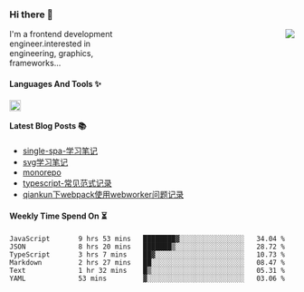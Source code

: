 <!--
**zhaohuanyuu/zhaohuanyuu** is a ✨ _special_ ✨ repository because its `README.md` (this file) appears on your GitHub profile.
-->

### Hi there 👋

<picture>
  <source media="(prefers-color-scheme: dark)" srcset="https://github-readme-stats.vercel.app/api?username=zhaohuanyuu&count_private=true&show_icons=true&theme=city_lights&hide_title=true">
  <img align="right" src="https://github-readme-stats.vercel.app/api?username=zhaohuanyuu&count_private=true&show_icons=true&hide_title=true">
</picture>

<p align="left" style="width:40%">I'm a frontend development engineer.interested in engineering, graphics, frameworks...</p>

#### Languages And Tools ✨

<img align="left" height="20" src="https://skillicons.dev/icons?i=js,ts,nodejs,rust,react,vue,svelte,gatsby,graphql,nestjs" />

</br>

#### Latest Blog Posts 📚
<!-- BLOG-POST-LIST:START -->
- [single-spa-学习笔记](https://auu.zone/post/single-spa-note)
- [svg学习笔记](https://auu.zone/post/svg-note)
- [monorepo](https://auu.zone/post/monorepo)
- [typescript-常见范式记录](https://auu.zone/post/ts-pattern)
- [qiankun下webpack使用webworker问题记录](https://auu.zone/post/wp-worker)
<!-- BLOG-POST-LIST:END -->

#### Weekly Time Spend On ⏳
<!--START_SECTION:waka-->

```text
JavaScript       9 hrs 53 mins   ████████▓░░░░░░░░░░░░░░░░   34.04 %
JSON             8 hrs 20 mins   ███████▒░░░░░░░░░░░░░░░░░   28.72 %
TypeScript       3 hrs 7 mins    ██▓░░░░░░░░░░░░░░░░░░░░░░   10.73 %
Markdown         2 hrs 27 mins   ██░░░░░░░░░░░░░░░░░░░░░░░   08.47 %
Text             1 hr 32 mins    █▒░░░░░░░░░░░░░░░░░░░░░░░   05.31 %
YAML             53 mins         ▓░░░░░░░░░░░░░░░░░░░░░░░░   03.06 %
```

<!--END_SECTION:waka-->
